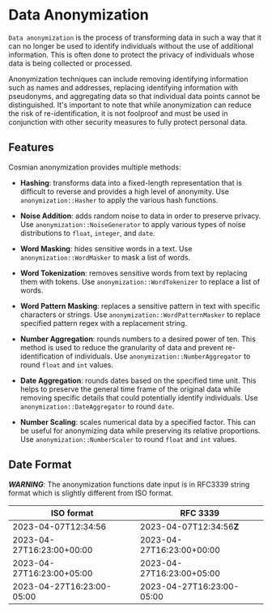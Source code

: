 # Data Anonymization

`Data anonymization` is the process of transforming data in such a way that it can no longer be used to identify individuals without the use of additional information. This is often done to protect the privacy of individuals whose data is being collected or processed.

Anonymization techniques can include removing identifying information such as names and addresses, replacing identifying information with pseudonyms, and aggregating data so that individual data points cannot be distinguished. It's important to note that while anonymization can reduce the risk of re-identification, it is not foolproof and must be used in conjunction with other security measures to fully protect personal data.

## Features

Cosmian anonymization provides multiple methods:

- **Hashing**: transforms data into a fixed-length representation that is difficult to reverse and provides a high level of anonymity. Use `anonymization::Hasher` to apply the various hash functions.

- **Noise Addition**: adds random noise to data in order to preserve privacy. Use `anonymization::NoiseGenerator` to apply various types of noise distributions to `float`, `integer`, and `date`.

- **Word Masking**: hides sensitive words in a text. Use `anonymization::WordMasker` to mask a list of words.

- **Word Tokenization**: removes sensitive words from text by replacing them with tokens. Use `anonymization::WordTokenizer` to replace a list of words.

- **Word Pattern Masking**: replaces a sensitive pattern in text with specific characters or strings. Use `anonymization::WordPatternMasker` to replace specified pattern regex with a replacement string.

- **Number Aggregation**: rounds numbers to a desired power of ten. This method is used to reduce the granularity of data and prevent re-identification of individuals. Use `anonymization::NumberAggregator` to round `float` and `int` values.

- **Date Aggregation**: rounds dates based on the specified time unit. This helps to preserve the general time frame of the original data while removing specific details that could potentially identify individuals. Use `anonymization::DateAggregator` to round `date`.

- **Number Scaling**: scales numerical data by a specified factor. This can be useful for anonymizing data while preserving its relative proportions. Use `anonymization::NumberScaler` to round `float` and `int` values.

## Date Format

***WARNING***: The anonymization functions date input is in RFC3339 string format which is slightly different from ISO format.

| ISO format                | RFC 3339                  |
|---------------------------|---------------------------|
| 2023-04-07T12:34:56       | 2023-04-07T12:34:56**Z**  |
| 2023-04-27T16:23:00+00:00 | 2023-04-27T16:23:00+00:00 |
| 2023-04-27T16:23:00+05:00 | 2023-04-27T16:23:00+05:00 |
| 2023-04-27T16:23:00-05:00 | 2023-04-27T16:23:00-05:00 |
